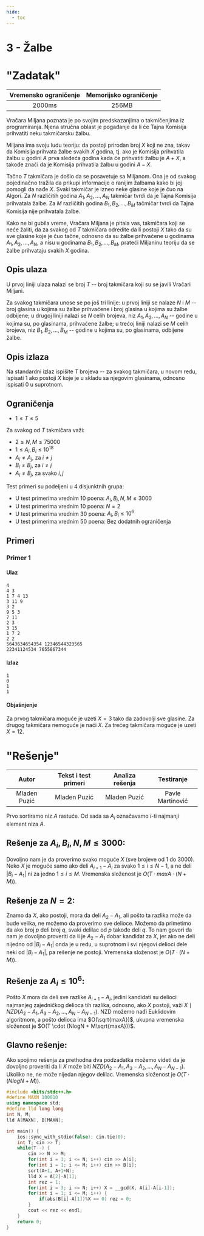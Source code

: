 ```yaml
---
hide:
  - toc
---
```


# 3 - Žalbe

#  "Zadatak"

| Vremensko ograničenje | Memorijsko ograničenje |
|:-:|:-:|
| 2000ms | 256MB |

Vračara Miljana poznata je po svojim predskazanjima o takmičenjima iz programiranja. Njena stručna oblast je pogađanje da li će Tajna Komisija prihvatiti neku takmičarsku žalbu.

Miljana ima svoju ludu teoriju: da postoji prirodan broj $X$ koji ne zna, takav da Komisija prihvata žalbe svakih $X$ godina, tj. ako je Komisija prihvatila žalbu u godini $A$ prva sledeća godina kada će prihvatiti žalbu je $A+X$, a takođe znači da je Komisija prihvatila žalbu u godini $A-X$.

Tačno $T$ takmičara je došlo da se posavetuje sa Miljanom. Ona je od svakog pojedinačno tražila da prikupi informacije o ranijim žalbama kako bi joj pomogli da nađe $X$. Svaki takmičar je izneo neke glasine koje je čuo na Algori. Za $N$ različitih godina $A_1, A_2, ..., A_N$ takmičar tvrdi da je Tajna Komisija prihvatala žalbe. Za $M$ različitih godina $B_1, B_2, ..., B_M$ tačmičar tvrdi da Tajna Komisija nije prihvatala žalbe.

Kako ne bi gubila vreme, Vračara Miljana je pitala vas, takmičara koji se neće žaliti, da za svakog od $T$ takmičara odredite da li postoji $X$ tako da su sve glasine koje je čuo tačne, odnosno da su žalbe prihvaćene u godinama $A_1, A_2, ..., A_N$, a nisu u godinama $B_1, B_2, ..., B_M$, prateći Miljaninu teoriju da se žalbe prihvataju svakih $X$ godina.

## Opis ulaza
U prvoj liniji ulaza nalazi se broj $T$ -- broj takmičara koji su se javili Vračari Miljani.

Za svakog takmičara unose se po još tri linije: u prvoj liniji se nalaze $N$ i $M$ -- broj glasina u kojima su žalbe prihvaćene i broj glasina u kojima su žalbe odbijene; u drugoj liniji nalazi se $N$ celih brojeva, niz $A_1, A_2, ..., A_N$ -- godine u kojima su, po glasinama, prihvaćene žalbe; u trećoj liniji nalazi se $M$ celih brojeva, niz $B_1, B_2, ..., B_M$ -- godine u kojima su, po glasinama, odbijene žalbe.

## Opis izlaza
Na standardni izlaz ispišite $T$ brojeva -- za svakog takmičara, u novom redu, ispisati $1$ ako postoji $X$ koje je u skladu sa njegovim glasinama, odnosno ispisati 0 u suprotnom.

## Ograničenja
- $1 \leq T \leq 5$

Za svakog od $T$ takmičara važi:

- $2 \leq N, M \leq 75000$
- $1 \leq A_i, B_i \leq 10^{18}$
- $A_i \neq A_j$, za $i \neq j$
- $B_i \neq B_j$, za $i \neq j$
- $A_i \neq B_j$, za svako $i, j$

Test primeri su podeljeni u 4 disjunktnih grupa:

-   U test primerima vrednim $10$ poena: $A_i, B_i, N, M \leq 3000$
-   U test primerima vrednim $10$ poena: $N = 2$
-   U test primerima vrednim $30$ poena: $A_i, B_i \leq 10^6$
-   U test primerima vrednim $50$ poena: Bez dodatnih ograničenja

## Primeri
### Primer 1
#### Ulaz
```
4
4 3
1 7 4 13
3 11 9
3 2
9 5 3
7 11
2 3
3 15
1 7 2
2 2
5643634654354 12346544323565
22341124534 7655867344
```

#### Izlaz
```
1
0
1
1
```

#### Objašnjenje
Za prvog takmičara moguće je uzeti $X = 3$ tako da zadovolji sve glasine.
Za drugog takmičara nemoguće je naći $X$.
Za trećeg takmičara moguće je uzeti $X = 12$.

#  "Rešenje"

| Autor | Tekst i test primeri | Analiza rеšenja | Testiranje |
|:-:|:-:|:-:|:-:|
| Mladen Puzić | Mladen Puzić | Mladen Puzić | Pavle Martinović |

Prvo sortiramo niz $A$ rastuće. Od sada sa $A_i$ označavamo $i$-ti najmanji element niza $A$. 

## Rešenje za $A_i, B_i, N, M \leq 3000$:
Dovoljno nam je da proverimo svako moguće $X$ (sve brojeve od $1$ do $3000$).  Neko $X$ je moguće samo ako deli $A_{i+1}-A_i$ za svako $1 \leq i \leq N-1$, a ne deli $|B_i-A_1|$ ni za jedno $1 \leq i \leq M$. Vremenska složenost je $O(T \cdot maxA \cdot (N+M))$.

## Rešenje za $N = 2$:
Znamo da $X$, ako postoji, mora da deli $A_2 - A_1$, ali pošto ta razlika može da bude velika, ne možemo da proverimo sve delioce. Možemo da primetimo da ako broj $p$ deli broj $q$, svaki delilac od $p$ takođe deli $q$. To nam govori da nam je dovoljno proveriti da li je $A_2 - A_1$ dobar kandidat za $X$, jer ako ne deli nijedno od $|B_i-A_1|$ onda je u redu, u suprotnom i svi njegovi delioci dele neki od $|B_i-A_1|$, pa rešenje ne postoji. Vremenska složenost je $O(T \cdot (N+M))$.

## Rešenje za $A_i \leq 10^6$:
Pošto $X$ mora da deli sve razlike $A_{i+1}-A_i$, jedini kandidati su delioci najmanjeg zajedničkog delioca tih razlika, odnosno, ako $X$ postoji, važi $X \mid NZD(A_2-A_1, A_3-A_2, ..., A_N-A_{N-1})$. NZD možemo nađi Euklidovim algoritmom, a pošto delioca ima $O(\sqrt{maxA})$, ukupna vremenska složenost je $O(T \cdot (NlogN + M\sqrt{maxA}))$. 

## Glavno rešenje:
Ako spojimo rešenja za prethodna dva podzadatka možemo videti da je dovoljno proveriti da li $X$ može biti $NZD(A_2-A_1, A_3-A_2, ..., A_N-A_{N-1})$. Ukoliko ne, ne može nijedan njegov delilac. Vremenska složenost je $O(T \cdot (NlogN + M))$.


``` cpp title="03_zalbe.cpp" linenums="1"
#include <bits/stdc++.h>
#define MAXN 100010
using namespace std;
#define lld long long
int N, M;
lld A[MAXN], B[MAXN];

int main() {
    ios::sync_with_stdio(false); cin.tie(0);
    int T; cin >> T;
    while(T--) {
        cin >> N >> M;
        for(int i = 1; i <= N; i++) cin >> A[i];
        for(int i = 1; i <= M; i++) cin >> B[i];
        sort(A+1, A+1+N);
        lld X = A[2]-A[1];
        int rez = 1;
        for(int i = 3; i <= N; i++) X = __gcd(X, A[i]-A[i-1]);
        for(int i = 1; i <= M; i++) {
            if(abs(B[i]-A[1])%X == 0) rez = 0;
        }
        cout << rez << endl;
    }
    return 0;
}

```
